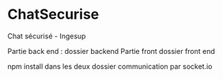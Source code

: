 # ChatSecurise
Chat sécurisé - Ingesup

Partie back end : dossier backend
Partie front dossier front end

npm install dans les deux dossier
communication par socket.io